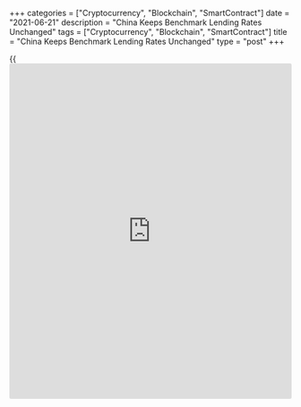 +++
categories = ["Cryptocurrency", "Blockchain", "SmartContract"]
date = "2021-06-21"
description = "China Keeps Benchmark Lending Rates Unchanged"
tags = ["Cryptocurrency", "Blockchain", "SmartContract"]
title = "China Keeps Benchmark Lending Rates Unchanged"
type = "post"
+++

{{<iframe id="large-banner" src="https://www.bounty.group/#slide=17.0" width="100%" height="600" scrolling="no" style="border: 0px solid rgb(216, 221, 230); border-radius: 3px;">}}

China kept its benchmark lending rates unchanged, as widely expected, on
Monday.

The one-year loan prime rate was maintained at 3.85 percent and the
five-year loan prime rate was retained at 4.65 percent.

The one-year and five-year loan prime rates were last lowered in April
2020. The one-year loan prime rate was cut by 20 basis points and five-
year rate by 10 basis points in April 2020.

As the People's Bank of China had kept the rate on its medium-term
lending facility unchanged early this month, [markets][1] widely
expected the rates to remain on hold today.

The loan prime rate is fixed monthly based on the submission of 18
banks, though Beijing has influence over the rate-setting. This lending
rate replaced the central bank's traditional benchmark lending rate in
August 2019.  
  
The PBoC has now fully reversed last year's credit acceleration using
quantitative controls, Sheana Yue and Mark Williams, economists at
Capital Economics, said. Accordingly, [policy](https://www.fintechee.com/policy/) rate hikes that could
prompt LPR increases are unlikely in the near future.

The key point for the [economy][2] is that the tighter credit conditions
will act as a headwind over the coming quarters even in the absence of
any rate changes, the economists added.

For comments and feedback [contact](https://www.playgroundfx.com/contact/): editorial@rtt[news](https://www.letsplayfx.com/blog/forex-news-website/).com

[Economic News][2]

 **What parts of the world are seeing the best (and worst) economic
performances lately? Click[here][3] to check out our [Econ Scorecard][3]
and find out! See up-to-the-moment [ranking](https://www.playgroundfx.com/blog/crypto-exchange-ranking/)s for the best and worst
performers in [GDP][4], [unemployment rate][5], [inflation][3] and much
more.**

   1. www.rtt[news](https://www.letsplayfx.com/blog/forex-news-website/).com/Content/Markets.aspx
   2. www.rtt[news](https://www.letsplayfx.com/blog/forex-news-website/).com/Content/EconomicNews.aspx
   3. www.rtt[news](https://www.letsplayfx.com/blog/forex-news-website/).com/economic-scorecard/world-rank/CPI/highest-performance.aspx
   4. www.rtt[news](https://www.letsplayfx.com/blog/forex-news-website/).com/economic-scorecard/world-rank/GDP/highest-performance.aspx
   5. www.rtt[news](https://www.letsplayfx.com/blog/forex-news-website/).com/economic-scorecard/world-rank/unemployment-rate/lowest-performance.aspx